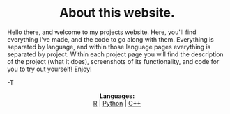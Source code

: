 <h1 align="center">
  <b>About this website.</b>
</h1>

Hello there, and welcome to my projects website. Here, you'll find everything I've made, and the code to go along with them. Everything is separated by language, and within those language pages everything is separated by project. Within each project page you will find the description of the project (what it does), screenshots of its functionality, and code for you to try out yourself! Enjoy!

-T

<p align="center">
  <b>Languages:</b><br>
  <a href="https://tvig2.github.io/R">R</a> |
  <a href="#">Python</a> |
  <a href="#">C++</a>
  <br><br>
</p>